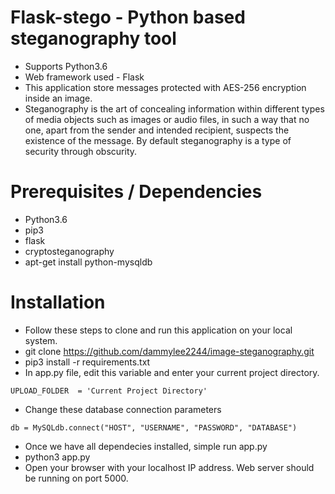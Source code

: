 # Flask-stego - Python based steganography tool

* Supports Python3.6
* Web framework used - Flask
* This application store messages protected with AES-256 encryption inside an image.
* Steganography is the art of concealing information within different types of media objects such as images or audio files, in such a way that no one, apart from the sender and intended recipient, suspects the existence of the message. By default steganography is a type of security through obscurity.

# Prerequisites / Dependencies
* Python3.6
* pip3
* flask
* cryptosteganography
* apt-get install python-mysqldb

# Installation
* Follow these steps to clone and run this application on your local system.
* git clone https://github.com/dammylee2244/image-steganography.git
* pip3 install -r requirements.txt
* In app.py file, edit this variable and enter your current project directory. 
```angular2
UPLOAD_FOLDER  = 'Current Project Directory'
```
* Change these database connection parameters
```
db = MySQLdb.connect("HOST", "USERNAME", "PASSWORD", "DATABASE")
```
* Once we have all dependecies installed, simple run app.py
* python3 app.py
* Open your browser with your localhost IP address. Web server should be running on port 5000.
